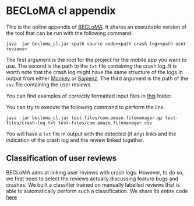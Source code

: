 # BECLoMA cl appendix

This is the online appendix of [BECLoMA](https://ieeexplore.ieee.org/document/8330252).
It shares an executable version of the tool that can be run with the following command:

```
java -jar becloma_cl.jar <path source code><path crash log><path user reviews>
```

The first argument is the root for the project for the mobile app you want to use. 
The second is the path to the `txt` file containing the crash log. It is worth note that the crash log might have the same structure of the logs in output from either [Monkey](https://developer.android.com/studio/test/monkey) or [Sapienz](https://github.com/Rhapsod/sapienz).
The third argument is the path of the `csv` file containing the user reviews.

You can find examples of correctly formatted input files in [this](https://github.com/sealuzh/becloma-info/tree/master/test-files) folder.

You can try to execute the following command to perform the link.

```
java -jar becloma_cl.jar test-files/com.amaze.filemanager.gz test-files/crash-log.txt test-files/com.amaze.filemanager.csv
```

You will have a `txt` file in output with the detected (if any) links and the indication of the crash log and the review linked together. 

## Classification of user reviews

BECLoMA aims at linking user reviews with crash logs. 
However, to do so, we first need to select the reviews actually discussing feature bugs and crashes. 
We built a classifier trained on manually labelled reviews that is able to automatically perform such a classification.
We share its entire code [here](https://github.com/sealuzh/becloma-info/tree/master/classifier)
